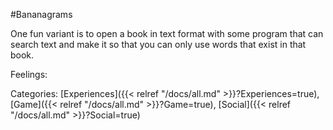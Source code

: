 #Bananagrams

One fun variant is to open a book in text format with some program that can search text and make it so that you can only use words that exist in that book.

Feelings: 



Categories: [Experiences]({{< relref "/docs/all.md" >}}?Experiences=true), [Game]({{< relref "/docs/all.md" >}}?Game=true), [Social]({{< relref "/docs/all.md" >}}?Social=true)